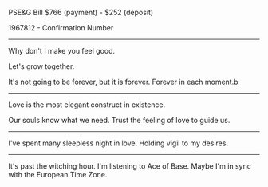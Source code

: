 PSE&G Bill
$766 (payment) - $252 (deposit)

1967812 - Confirmation Number

---

Why don't I make you feel good.

Let's grow together.

It's not going to be forever, but it is forever. Forever in each moment.b

---

Love is the most elegant construct in existence.

Our souls know what we need. Trust the feeling of love to guide us.

---

I've spent many sleepless night in love. Holding vigil to my desires.

---

It's past the witching hour. I'm listening to Ace of Base. Maybe I'm in sync with the European Time Zone. 
